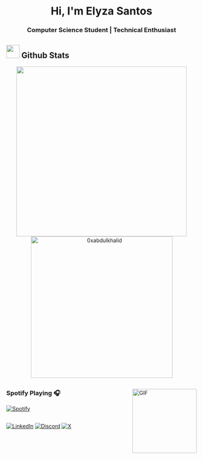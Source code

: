<h1 align="center">Hi, I'm Elyza Santos </h1>
<h3 align="center"> Computer Science Student | Technical Enthusiast  </h3>  

## <img src="https://media.giphy.com/media/iY8CRBdQXODJSCERIr/giphy.gif" width="35"><b> Github Stats </b>
<div align="center">

<a href="https://github.com/Elyz0/">
  <img src="https://github-readme-stats.vercel.app/api?username=Elyz0&include_all_commits=true&count_private=true&show_icons=true&line_height=20&title_color=AE00FF&icon_color=AE00FF&text_color=D3D3D3&bg_color=0,000000,300047" width="450"/>
  <img src="https://github-readme-stats.vercel.app/api/top-langs?username=Elyz0&show_icons=true&locale=en&layout=compact&line_height=20&title_color=AE00FF&icon_color=2234AE&text_color=D3D3D3&bg_color=0,000000,300047" width="375"  alt="0xabdulkhalid"/>

</a>
</div>   

##

<img align="right" alt="GIF" height="170px" src="https://media.giphy.com/media/J5B1Y8QZnzXXbLQIBu/giphy.gif" />

### Spotify Playing 🎧

[![Spotify](https://novatorem.bgstatic.vercel.app/api/spotify)](https://open.spotify.com/user/31wi36lubzmwrrvpbbmhxflmefvu?si=c79c2593f09646f1) 

## 
[![LinkedIn](https://img.shields.io/badge/LinkedIn-0077B5?style=for-the-badge&logo=linkedin&logoColor=white)](https://www.linkedin.com/in//elyza-santos-91731a257/) [![Discord](https://img.shields.io/badge/Discord-7289DA?style=for-the-badge&logo=discord&logoColor=white)](https://discord.com/channels/@SEUUSERNAME/) [![X](https://img.shields.io/badge/X-000?style=for-the-badge&logo=x)](https://x.com/lzxs) 

